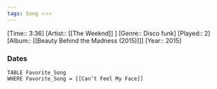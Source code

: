 ```yaml
---
tags: Song ⭐⭐⭐ 
---
```

[Time:: 3:36]
[Artist:: [[The Weeknd]] ]
[Genre:: Disco funk]
[Played:: 2]
[Album:: [[Beauty Behind the Madness (2015)]]]
[Year:: 2015]
### Dates
````dataview
TABLE Favorite_Song
WHERE Favorite_Song = [[Can’t Feel My Face]]
````